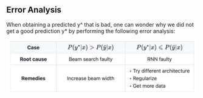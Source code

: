 ## Error Analysis
When obtaining a predicted y^ that is bad, one can wonder why we did not get a good prediction y*
by performing the following error analysis:

![Alt text](errorAnalysis.png)